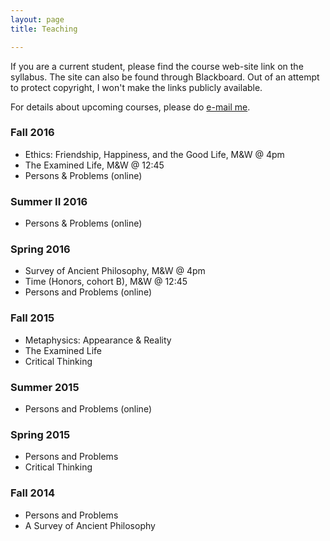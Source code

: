 ```yaml
---
layout: page
title: Teaching

---
```


If you are a current student, please find the course web-site link on the syllabus. The site can also be found through Blackboard. Out of an attempt to protect copyright, I won't make the links publicly available. 

For details about upcoming courses, please do [e-mail me](/Contact).  

### Fall 2016

+ Ethics: Friendship, Happiness, and the Good Life, M&W @ 4pm
+ The Examined Life, M&W @ 12:45
+ Persons & Problems (online)


### Summer II 2016

+ Persons & Problems (online)


### Spring 2016

+ Survey of Ancient Philosophy, M&W @ 4pm
+ Time (Honors, cohort B), M&W @ 12:45
+ Persons and Problems (online)


### Fall 2015 

+ Metaphysics: Appearance & Reality
+ The Examined Life
+ Critical Thinking


### Summer 2015 

+ Persons and Problems (online)


### Spring 2015 

+ Persons and Problems
+ Critical Thinking


### Fall 2014 

+ Persons and Problems
+ A Survey of Ancient Philosophy